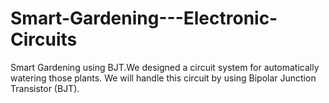 # Smart-Gardening---Electronic-Circuits
Smart Gardening using BJT.We designed a circuit system for automatically watering those plants. We will handle this circuit by using Bipolar Junction Transistor (BJT).
